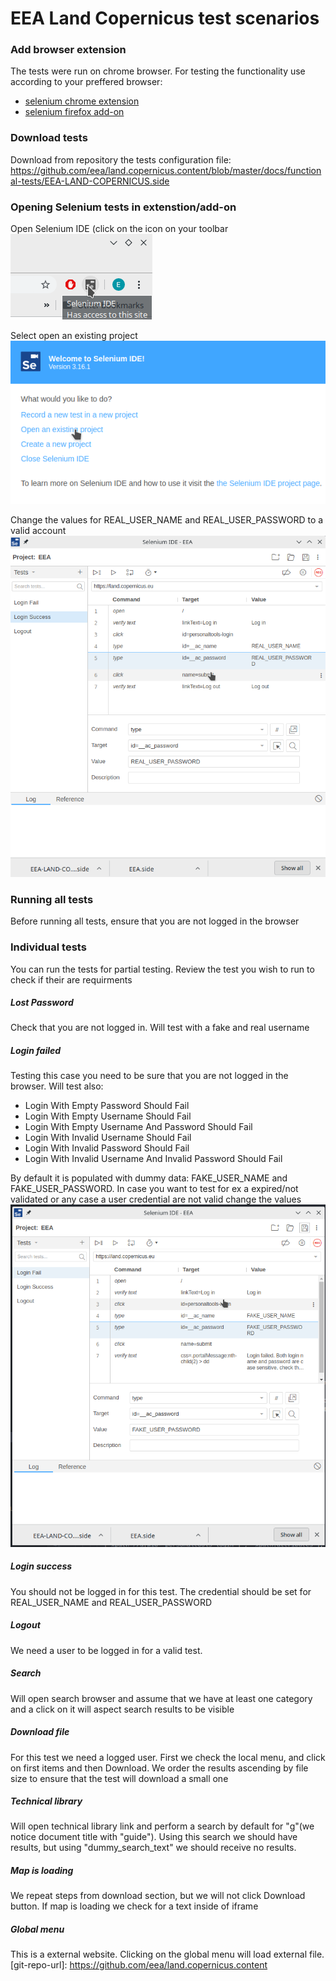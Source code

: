 # EEA Land Copernicus test scenarios

### Add browser extension
The tests were run on chrome browser. For testing the functionality use according to your preffered browser:
- [selenium chrome extension](https://chrome.google.com/webstore/detail/selenium-ide/mooikfkahbdckldjjndioackbalphokd?hl=en)
- [selenium firefox add-on](https://addons.mozilla.org/en-US/firefox/addon/selenium-ide/)

### Download tests
Download from repository the tests configuration file: https://github.com/eea/land.copernicus.content/blob/master/docs/functional-tests/EEA-LAND-COPERNICUS.side

### Opening Selenium tests in extenstion/add-on

Open Selenium IDE (click on the icon on your toolbar
![](https://github.com/eea/land.copernicus.content/raw/master/docs/functional-tests/images/001-open-selenium.png)

Select open an existing project
![](https://github.com/eea/land.copernicus.content/raw/master/docs/functional-tests/images/002-open-project.png)

Change the values for REAL_USER_NAME and REAL_USER_PASSWORD to a valid account
![](https://github.com/eea/land.copernicus.content/raw/master/docs/functional-tests/images/004-change-real-username.png)

### Running all tests

Before running all tests, ensure that you are not logged in the browser

### Individual tests
You can run the tests for partial testing. Review the test you wish to run to check if their are requirments

##### Lost Password
Check that you are not logged in. Will test with a fake and real username

##### Login failed
Testing this case you need to be sure that you are not logged in the browser. Will test also:
- Login With Empty Password Should Fail
- Login With Empty Username Should Fail
- Login With Empty Username And Password Should Fail
- Login With Invalid Username Should Fail
- Login With Invalid Password Should Fail
- Login With Invalid Username And Invalid Password Should Fail

By default it is populated with dummy data:  FAKE_USER_NAME and FAKE_USER_PASSWORD. In case you want to test for ex a expired/not validated or any case a user credential are not valid change the values
![](https://github.com/eea/land.copernicus.content/raw/master/docs/functional-tests/images/003-change-fake-username.png)

##### Login success
You should not be logged in for this test. The credential should be set for REAL_USER_NAME and REAL_USER_PASSWORD

##### Logout
We need a user to be logged in for a valid test.

##### Search
Will open search browser and assume that we have at least one category and a click on it will aspect search results to be visible

##### Download file
For this test we need a logged user. First we check the local menu, and click on first items and then Download. We order the results ascending by file size to ensure that the test will download a small one

##### Technical library
Will open technical library link and perform a search by default for "g"(we notice document title with "guide"). Using this search we should have results, but using "dummy_search_text" we should receive no results.

##### Map is loading
We repeat steps from download section, but we will not click Download button. If map is loading we check for a text inside of iframe

##### Global menu
This is a external website. Clicking on the global menu will load external file.
[git-repo-url]: <https://github.com/eea/land.copernicus.content>

